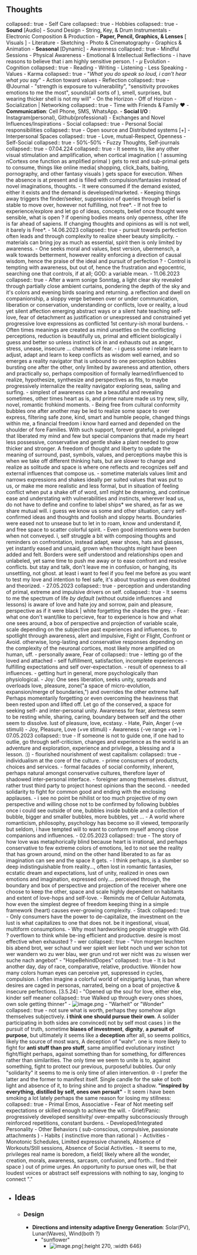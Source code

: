 ## Thoughts
collapsed:: true
	- Self Care
	  collapsed:: true
		- Hobbies
		  collapsed:: true
			- **Sound** [Audio]
				- Sound Design
				- String, Key, & Drum Instrumentals
				- Electronic Composition & Production
			- **Paper, Pencil, Graphics, & Lenses** [ Visuals ]
				- Literature
				- Sketching
				- Photo & Cinematography
				- Graphics & Animation
			- **Seasonal** [Dynamic]
		- Awareness
		  collapsed:: true
			- Mindful Sessions
			- Physical Awareness
			- Emotional & Intellectual Reflections
				- i have reasons to believe that i am highly sensitive person. !
			- $\mu$ Evolution
		- Cognition
		  collapsed:: true
			- Reading
			- Writing
			- Listening
			- Less Speaking
		- Values
		- Karma
		  collapsed:: true
			- "*What you do speak so loud, i can't hear what you say*"
			- Action toward values
		- Reflection
		  collapsed:: true
			- @Journal
			- "strength is exposure to vulnerability", "sensitivity provokes emotions to me the most", sounds(all sorts of ), smell, surprises, but wearing thicker shell is not my will"
		- On the Horizon
		- Off of Horizon
		- Socialization | Networking
		  collapsed:: true
			- Time with Friends & Family ❤️
			- **Communication**: Cell Phone, SMS, WhatsApp.
			- **Social I/O** : Instagram(personal),  Github(professional)
			- Exchanges and Novel Influences/Inspirations
	- Social
	  collapsed:: true
		- Personal Social responsibilities
		  collapsed:: true
			- Open source and Distributed systems [+]
		- Interpersonal Spaces
		  collapsed:: true
			- Love, mutual-Respect, Openness
	- Self-Social
	  collapsed:: true
		- 50%-50%
	- Fuzzy Thoughts, Self-journals
	  collapsed:: true
		- 07.04.224
		  collapsed:: true
			- It seems to, like any other visual stimulation and amplification, when cortical imagination ( ! assuming nCortexs one function as amplified primal ) gets to rest and sub-primal gets to consume, things like online media( shopping, click_baits, baiting, pornography, and other fantasy visuals ) gets space for execution. When the absence is at present and is filled with compulsion/fantasies instead of novel imaginations, thoughts.
			- It were consumed if the demand existed, either it exists and the demand is developed/marketed.
			- Keeping things away triggers the finder/seeker, suppression of queries through belief is stable to move over, however not fulfilling, not free*.
			- If not free to experience/explore and let go of ideas, concepts, belief once thought were sensible, what is open ? if opening bodies means only openness, other life is far ahead of sapiens. If changing thoughts and opinions as will is not well, it barely is Free*.
		- 14.06.2023
		  collapsed:: true
			- pursuit towards perfection often leads and through complexity to realize sheer beauty simplicity.
			- materials can bring joy as much as essential, spirit then is only limited by awareness.
			- One seeks moral and values, best version, ubermensch, a walk towards betterment, however reality enforcing a direction of causal wisdom, hence the praise of the ideal and pursuit of perfection ?
			- Control is tempting with awareness, but out of, hence the frustration and  egocentric, searching one that controls, if at all; GOD: a variable mean.
		- 11.06.2023
		  collapsed:: true
			- After a warm sonige Sonntag, a light clear sky revealed through partially close ambient curtains, pondering the depth of the sky and it's colors and evening birds soaring and returning. a reflection and dwell on companionship, a sloppy verge between over or under communication, liberation or conservation, understanding or conflicts, love or reality, a loud yet silent affection emerging abstract ways or a silent hate teaching self-love, fear of detachment as justification or unexpressed and constrained yet progressive love expressions as conflicted 1st century-ish moral burdens.
			- Often times meanings are created as mind unsettles on the conflicting perceptions, reduction is beautifully us, primal and efficient biologically i guess and better so unless instinct kick in and exhausts out as anger, stress, unease, insecure ... channels of fear.
			- i guess some i relate learn to adjust, adapt and learn to keep conflicts as wisdom well earned, and so emerges a reality navigator that is unbound to one perception bubbles bursting one after the other, only limited by awareness and attention, others and practically so, perhaps composition of  formally learned/influenced to realize, hypothesize, synthesize and perspectives as fits, to maybe progressively internalize the reality navigator exploring seas, sailing and surfing.
			- simplest of awareness can be a beautiful and revealing sometimes, other times heart as is, and prime nature made us try new, silly, novel, romantic frohkind moments.
			- Being free from cultural conformity bubbles one after another may be led to realize some space to over express, filtering safe zone, kind, smart and humble people, changed things within me, a financial freedom i know hard earned and depended on the shoulder of fore Families. With such support, forever grateful, a privileged that liberated my mind and few but special companions that made my heart less possessive, conservative and gentle shake a plant needed to grow thicker and stronger. A freedom of thought and liberty to update the meaning of surround, past, symbols, values, and perceptions maybe this is when we take off different thinking hats, but are slower to change and realize as solitude and space is where one reflects and recognizes self and external influences that compose us.
			- sometime materials values limit and narrows expressions and shakes ideally per suited values that was put to us, or make me more realistic and less formal, but in situation of feeling conflict when put a shake off of word, sm1 might be dreaming, and continue ease and understating with vulnerabilities and instincts, wherever lead us, do not have to define and confine to label ships* we shared, as far as we share mutual will. i guess we know us some and other situation, carry self-confirmed ideas and thoughts and foolish and sloppy hearts. Boundaries were eased not to unsease but to let in to roam, know and understand if, and free space to scatter colorful spirit.
			- Even good intentions were burden when not conveyed. i, self struggle a bit with composing thoughts and reminders on confrontation, instead adapt, wear shoes, hats and glasses, yet instantly eased and unsaid, grown when thoughts might have been added and felt. Borders were self understood and relationships open and unlabeled, yet same time  to push me away or to ease confront and resolve conflicts. but stay and talk, don't leave me in confusion, or hanging, its unsettling, not ghost. at least i want to feel if you feel me before as you want to test my love and intention to feel safe, it's about trusting us even doubted and theorized.
		- 27.05.2023
		  collapsed:: true
			- perception and understanding of primal, extreme and impulsive drivers on self.
			  collapsed:: true
				- It seems to me the spectrum of life *by default* (without outside influences and lessons) is aware of love and hate joy and sorrow, pain and pleasure, perspective as if it were black | white forgetting the shades the grey.
				- Fear: what one don't want/like to percieve, fear to experience is how and what one sees around, a box of perspective and projection of variable scale, scale depending on the subjective past experiences and influences. to spotlight through awareness, alert and impulsive, Fight or Flight, Confront or Avoid. otherwise, long-lasting and conservative  responses depending on the complexity of the neuronal cortices, most likely more amplified on human, uff.
				- personally aware, Fear of
				  collapsed:: true
					- letting go of the loved and attached
					- self fulfillment, satisfaction, incomplete experiences
					- fulfilling expectations and self over-expectation.
					- result of openness to all influences.
					- getting hurt in general, more psychologically than physiological.
				- Joy: One sees liberation, seeks unity, spreads and overloads love, pleasure, zone("a space of micro-evolution, expansion/merge of boundaries,") and overrides the other extreme half. Perhaps momentarily forgetting or even overcoming the heaviness that been rested upon and lifted off. Let go of the conserved, a space for seeking self- and inter-personal unity. Awareness for fear, alertness seem to be resting while, sharing, caring, boundary between self and the other seem to dissolve. lust of pleasure, love, ecstasy.
				- Hate, Pain, Anger (-ve stimuli)
				- Joy, Pleasure, Love (+ve stimuli)
				- Awareness {-ve range +ve }
		- 07.05.2023
		  collapsed:: true
			- If someone is not to guide one, if one had to outlie, go through self-criticism, changes and experience as the world is an adventure and exploration, experience and privilege, a blessing and a lesson. :))
			- flourished nourishment of west capitalism:
			  collapsed:: true
				- individualism at the core of the culture.
				- prime consumers of products, choices and services.
				- formal facades of social conformity, inherent, perhaps natural amongst conservative cultures, therefore layer of shadowed inter-personal interface.
				- foreigner among themselves. distrust, rather trust third party to project honest opinions than the second.
				- needed solidarity to fight for common good and ending with the enclosing applauses.
			- i see no point be nihilist or too much projective of my own perspective and willing chose not to be confirmed by following bubbles once i could see outside of one, bubbles inside bubble and a collection of bubble, bigger and smaller bubbles, more bubbles, yet ...
			- A world where romanticism, philosophy, psychology has become so ill viewed, temporarily but seldom, i have tempted will to want to conform myself among close companions and influences.
		- 02.05.2023
		  collapsed:: true
			- The story of how love was metaphorically blind because heart is  irrational, and perhaps conservative to few extreme colors of emotions, led to not see the reality that has grown around, mind on the other hand liberated to as far as imagination can see and the space it gets.
			- I think perhaps, is a slumber so deep indistinguishable from reality..., often lost in romantic fantasies, ecstatic dream and expectations, lust of unity, realized in ones own emotions and imagination, expressed only.... perceived through, the boundary and box of perspective and projection of the receiver where one choose to keep the other, space and scale highly dependent on habitants and extent of love-hops and self-love.
			- Reminds me of Cellular Automata, how even the simplest degree of freedom 
			  keeping thing in a simple framework (heart) causes ever-growing complexity.
		- Stack
		  collapsed:: true
			- Only consumers have the power to de-capitalize, the investment on the lust is what capitalizes to one that does not. be it ingestional, visual, multiform consumptions.
			- Why most hardworking people struggle with Gld. ? overflown to think while be-ing efficient and productive. desire is most effective when exhausted ?
		- wer
		  collapsed:: true
			- "Von morgen leuchten bis abend brot,
			  wer schaut und wer spielt
			  wer liebt noch und wer schon tot
			  wer wandern wo zu
			  wer blau, wer grun und rot
			  wer nicht was zu wissen
			  wer suche nach angebot"
		- "HopeBehindDopes"
		  collapsed:: true
			- It is but another day, day of race, comparative, relative, productive. Wonder how many colors human eyes can perceive yet, suppressed in cycles, compulsion. I often imagine a colorful world of einzigartig lunas, than where desires are caged in personas, narrated, being on a boat of projective & insecure perfections.  [3.5.24]
		- "Opened up the soul for love, either else, kinder self meaner
		  collapsed:: true
		  Walked up through every ones shoes, own sole getting thinner"
			- ![image.png](../assets/image_1715375659239_0.png)
		- "Warheit" or "Wonder"
		  collapsed:: true
			- not sure what is worth, perhaps they somehow align themselves subjectively. **i think one should pursue their own**. A solider participating in both sides are convinced( not by self most cases ) in the pursuit of truth, sometime **biases of investment**, **dignity**, **a pursuit of purpose**, but ultimately it seems like a **deception** after all, so seems politics, likely the source of most wars, A deception of "wahr". one is more likely to fight for **anti stuff than pro stuff**, same amplified evolutionary instinct fight/flight perhaps, against something than for something, for differences rather than similarities. The only time we seem to unite is to, against something, fight to protect our previous, purposeful bubbles. Our only "solidarity" it seems to me is only time of alien intervention. 🌐
			- I prefer the latter and the former to manifest itself. Single candle for the sake of both light and absence of it, to bring shine and to project a shadow. **"inspired by everything, distilled by self, ones own persuit"**
		- It seem i have been smoking a lot lately perhaps the same reason for losing my stillness:
		  collapsed:: true
			- Primal Emos, Associative
				- Fear of Not meeting self expectations or skilled enough to achieve the will.
				- Grief/Panic: progressively developed sensitivity/ over-empathy subconsciously through reinforced repetitions, constant burdens.
			- Developed/Integrated Personality
				- Other Behaviors ( sub-conscious, compulsive, passionate attachments )
				- Habits ( instinctive more than rational )
			- Activities
				- Monotonic Schedules, Limited expressive channels, Absence of Workouts/Still sessions, Absence of Social Activities.
		- It seems to me, privileges real name is boredom, a field( likely where all the wonder, creation, morals, awareness, sarcasm, confusion, and forth... find their space ) out of prime urges. An opportunity to pursue ones will, be that loudest voices or abstract self expressions with nothing to say, longing to connect "."
- ## Ideas
	- ### Design
		- **Directions and intensity adaptive Energy Generation**:  Solar(PV), Lunar(Waves), Wind(both ?)
			- "sunflower"
				- ![image.png](../assets/image_1696514316738_0.png){:height 270, :width 646}